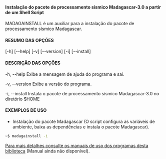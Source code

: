 #### Instalação do pacote de processamento sísmico Madagascar-3.0 a partir de um Shell Script

MADAGAINSTALL é  um  auxiliar  para a instalação do pacote de processamento sísmico Madagascar.


#### RESUMO DAS OPÇÕES
[\-h] [\-\-help] [-v] [\-\-version] [\-i] [\-\-install] 

#### DESCRIÇÃO DAS OPÇÕES

\-h, \-\-help
Exibe a mensagem de ajuda do programa e sai.

\-v, \-\-version
Exibe a versão do programa.

\-i, \-\-install
Instala o pacote de processamento sísmico Madagascar-3.0 no diretório $HOME

#### EXEMPLOS DE USO

* Instalação do pacote Madagascar (O script configura as variáveis de ambiente, baixa as dependências e instala o pacote Madagascar).

```sh
~$ madagainstall -i 
```

[Para mais detalhes consulte os manuais de uso dos programas desta biblioteca](https://github.com/Dirack/Shellinclude/blob/master/manuais) (Manual ainda não disponível).